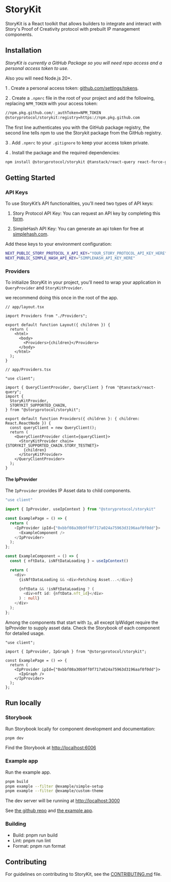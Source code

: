# StoryKit

StoryKit is a React toolkit that allows builders to integrate and interact with Story's Proof of Creativity protocol with prebuilt IP management components.

## Installation

_StoryKit is currently a GitHub Package so you will need repo access and a personal access token to use._

Also you will need Node.js 20+.

1 . Create a personal access token: [github.com/settings/tokens](https://github.com/settings/tokens).

2 . Create a `.npmrc` file in the root of your project and add the following, replacing `NPM_TOKEN` with your access token:

```bash
//npm.pkg.github.com/:_authToken=NPM_TOKEN
@storyprotocol/storykit:registry=https://npm.pkg.github.com
```

The first line authenticates you with the GitHub package registry, the second line tells npm to use the Storykit package from the GitHub registry.

3 . Add `.npmrc` to your `.gitignore` to keep your access token private.

4 . Install the package and the required dependencies:

```bash
npm install @storyprotocol/storykit @tanstack/react-query react-force-graph-2d
```

## Getting Started

### API Keys

To use StoryKit’s API functionalities, you’ll need two types of API keys:

1. Story Protocol API Key: You can request an API key by completing this [form](https://forms.gle/K6enzJw3cTK5sHYU7).

2. SimpleHash API Key: You can generate an api token for free at [simplehash.com](https://simplehash.com/).

Add these keys to your environment configuration:

```bash
NEXT_PUBLIC_STORY_PROTOCOL_X_API_KEY="YOUR_STORY_PROTOCOL_API_KEY_HERE"
NEXT_PUBLIC_SIMPLE_HASH_API_KEY="SIMPLEHASH_API_KEY_HERE"
```

### Providers

To initialize StoryKit in your project, you’ll need to wrap your application in `QueryProvider` and `StoryKitProvider`.

we recommend doing this once in the root of the app.

```tsx
// app/layout.tsx

import Providers from "./Providers";

export default function Layout({ children }) {
  return (
    <html>
      <body>
        <Providers>{children}</Providers>
      </body>
    </html>
  );
}
```

```tsx
// app/Providers.tsx

"use client";

import { QueryClientProvider, QueryClient } from "@tanstack/react-query";
import {
  StoryKitProvider,
  STORYKIT_SUPPORTED_CHAIN,
} from "@storyprotocol/storykit";

export default function Providers({ children }: { children: React.ReactNode }) {
  const queryClient = new QueryClient();
  return (
    <QueryClientProvider client={queryClient}>
      <StoryKitProvider chain={STORYKIT_SUPPORTED_CHAIN.STORY_TESTNET}>
        {children}
      </StoryKitProvider>
    </QueryClientProvider>
  );
}
```

#### The IpProvider

The `IpProvider` provides IP Asset data to child components.

```typescript
"use client"

import { IpProvider, useIpContext } from "@storyprotocol/storykit"

const ExamplePage = () => {
  return (
    <IpProvider ipId={"0xbbf08a30b9ff0f717a024a75963d3196aaf0f0dd"}>
      <ExampleComponent />
    </IpProvider>
  );
};

const ExampleComponent = () => {
  const { nftData, isNftDataLoading } = useIpContext()

  return (
    <div>
      {isNftDataLoading && <div>Fetching Asset...</div>}

      {nftData && !isNftDataLoading ? (
        <div>nft id: {nftData.nft_id}</div>
      ) : null}
    </div>
  );
};
```

Among the components that start with `Ip`, all except IpWidget require the IpProvider to supply asset data. Check the Storybook of each component for detailed usage.

```tsx
"use client";

import { IpProvider, IpGraph } from "@storyprotocol/storykit";

const ExamplePage = () => {
  return (
    <IpProvider ipId={"0xbbf08a30b9ff0f717a024a75963d3196aaf0f0dd"}>
      <IpGraph />
    </IpProvider>
  );
};
```

## Run locally

### Storybook

Run Storybook locally for component development and documentation:

```bash
pnpm dev
```

Find the Storybook at [http://localhost:6006](http://localhost:6006)

### Example app

Run the example app.

```bash
pnpm build
pnpm example --filter @example/simple-setup
pnpm example --filter @example/custom-theme
```

The dev server will be running at [http://localhost:3000](http://localhost:3000)

See [the github repo](https://github.com/storyprotocol/storykit) and [the example app](https://github.com/storyprotocol/storykit/tree/main/examples/next-app).

### Building

- Build: pnpm run build
- Lint: pnpm run lint
- Format: pnpm run format

## Contributing

For guidelines on contributing to StoryKit, see the [CONTRIBUTING.md](./CONTRIBUTING.md) file.
